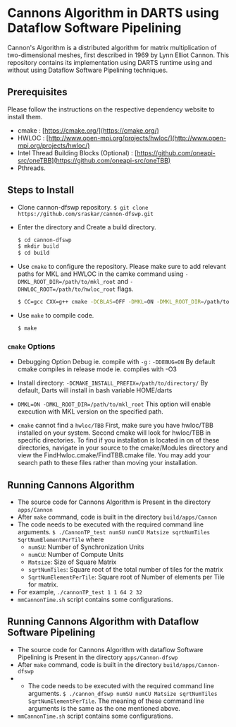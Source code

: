 # Cannons Algorithm in DARTS using Dataflow Software Pipelining

Cannon's Algorithm is a distributed algorithm for matrix multiplication of two-dimensional meshes, first described in 1969 by Lynn Elliot Cannon. This repository contains its implementation using DARTS runtime using and without using Dataflow Software Pipelining techniques. 

## Prerequisites

Please follow the instructions on the respective dependency website to install them. 

* cmake : [https://cmake.org/](https://cmake.org/)
* HWLOC : [http://www.open-mpi.org/projects/hwloc/](http://www.open-mpi.org/projects/hwloc/)
* Intel Thread Building Blocks (Optional) : [https://github.com/oneapi-src/oneTBB](https://github.com/oneapi-src/oneTBB)
* Pthreads.


## Steps to Install

* Clone cannon-dfswp repository.
  `$ git clone https://github.com/sraskar/cannon-dfswp.git`

* Enter the directory and Create a build directory.
  ```bash
  $ cd cannon-dfswp
  $ mkdir build 
  $ cd build 
  ```

* Use `cmake` to configure the repository. Please make sure to add relevant paths for MKL and HWLOC in the camke command using `-DMKL_ROOT_DIR=/path/to/mkl_root` and `-DHWLOC_ROOT=/path/to/hwloc_root` flags. 
  ```bash
  $ CC=gcc CXX=g++ cmake -DCBLAS=OFF -DMKL=ON -DMKL_ROOT_DIR=/path/to/mkl_root -DHWLOC_ROOT=/path/to/hwloc_root ../
  ```

* Use `make` to compile code. 
  ```bash
  $ make 
  ``` 

### `cmake` Options 

* Debugging Option 
Debug ie. compile with `-g` : `-DDEBUG=ON` 
By default cmake compiles in release mode ie. compiles with -O3

* Install directory: `-DCMAKE_INSTALL_PREFIX=/path/to/directory/`
  By default, Darts will install in bash variable HOME/darts

* `DMKL=ON -DMKL_ROOT_DIR=/path/to/mkl_root`
  This option will enable execution with MKL version on the specified path.  

* `cmake` cannot find a `hwloc/TBB` 
  First, make sure you have hwloc/TBB installed on your system. Second cmake will look for hwloc/TBB in specific directories. To find if you installation is located in on of these directories, navigate in your source to the cmake/Modules directory and view the FindHwloc.cmake/FindTBB.cmake file. You may add your search path to these files rather than moving your installation.

## Running Cannons Algorithm

* The source code for Cannons Algorithm is Present in the directory `apps/Cannon`
* After `make` command, code is built in the directory `build/apps/Cannon`
* The code needs to be executed with the required command line arguments. 
`$ ./CannonTP_test numSU numCU Matsize sqrtNumTiles SqrtNumElementPerTile` where 
  * `numSU`: Number of Synchronization Units
  * `numCU`: Number of Compute Units 
  * `Matsize`: Size of Square Matrix
  * `sqrtNumTiles`: Square root of the total number of tiles for the matrix 
  * `SqrtNumElementPerTile`: Square root of Number of elements per Tile for matrix. 
* For example, `./cannonTP_test 1 1 64 2 32` 
* `mmCannonTime.sh` script contains some configurations. 

## Running Cannons Algorithm with Dataflow Software Pipelining 

* The source code for Cannons Algorithm with dataflow Software Pipelining is Present in the directory `apps/Cannon-dfswp`
* After `make` command, code is built in the directory `build/apps/Cannon-dfswp`
* * The code needs to be executed with the required command line arguments. 
`$ ./cannon_dfswp numSU numCU Matsize sqrtNumTiles SqrtNumElementPerTile`. The meaning of these command line arguments is the same as the one mentioned above. 
* `mmCannonTime.sh` script contains some configurations. 
